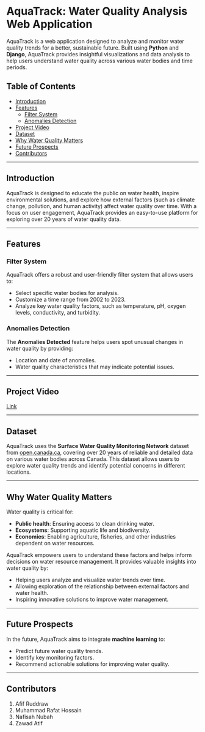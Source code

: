 # AquaTrack: Water Quality Analysis Web Application

AquaTrack is a web application designed to analyze and monitor water quality trends for a better, sustainable future. Built using **Python** and **Django**, AquaTrack provides insightful visualizations and data analysis to help users understand water quality across various water bodies and time periods.

## Table of Contents
- [Introduction](#introduction)
- [Features](#features)
  - [Filter System](#filter-system)
  - [Anomalies Detection](#anomalies-detection)
- [Project Video](#project-video)
- [Dataset](#dataset)
- [Why Water Quality Matters](#why-water-quality-matters)
- [Future Prospects](#future-prospects)
- [Contributors](#contributors)

---

## Introduction

AquaTrack is designed to educate the public on water health, inspire environmental solutions, and explore how external factors (such as climate change, pollution, and human activity) affect water quality over time. With a focus on user engagement, AquaTrack provides an easy-to-use platform for exploring over 20 years of water quality data.

---

## Features

### Filter System
AquaTrack offers a robust and user-friendly filter system that allows users to:
- Select specific water bodies for analysis.
- Customize a time range from 2002 to 2023.
- Analyze key water quality factors, such as temperature, pH, oxygen levels, conductivity, and turbidity.

### Anomalies Detection
The **Anomalies Detected** feature helps users spot unusual changes in water quality by providing:
- Location and date of anomalies.
- Water quality characteristics that may indicate potential issues.

---

## Project Video

[Link](https://youtu.be/uxkQomTASvo)

---

## Dataset

AquaTrack uses the **Surface Water Quality Monitoring Network** dataset from [open.canada.ca](https://open.canada.ca/), covering over 20 years of reliable and detailed data on various water bodies across Canada. This dataset allows users to explore water quality trends and identify potential concerns in different locations.

---

## Why Water Quality Matters

Water quality is critical for:
- **Public health**: Ensuring access to clean drinking water.
- **Ecosystems**: Supporting aquatic life and biodiversity.
- **Economies**: Enabling agriculture, fisheries, and other industries dependent on water resources.

AquaTrack empowers users to understand these factors and helps inform decisions on water resource management. It provides valuable insights into water quality by:
- Helping users analyze and visualize water trends over time.
- Allowing exploration of the relationship between external factors and water health.
- Inspiring innovative solutions to improve water management.

---

## Future Prospects

In the future, AquaTrack aims to integrate **machine learning** to:
- Predict future water quality trends.
- Identify key monitoring factors.
- Recommend actionable solutions for improving water quality.

---

## Contributors
1. Afif Ruddraw
2. Muhammad Rafat Hossain
3. Nafisah Nubah
4. Zawad Atif



